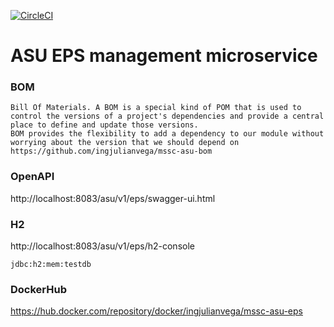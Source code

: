 [![CircleCI](https://circleci.com/gh/ingjulianvega/mssc-asu-eps.svg?style=svg)](https://circleci.com/gh/ingjulianvega/mssc-asu-eps)
# ASU EPS management microservice

### BOM
```
Bill Of Materials. A BOM is a special kind of POM that is used to control the versions of a project's dependencies and provide a central place to define and update those versions. 
BOM provides the flexibility to add a dependency to our module without worrying about the version that we should depend on
https://github.com/ingjulianvega/mssc-asu-bom
```

### OpenAPI

http://localhost:8083/asu/v1/eps/swagger-ui.html

### H2

http://localhost:8083/asu/v1/eps/h2-console

```
jdbc:h2:mem:testdb
```

### DockerHub

https://hub.docker.com/repository/docker/ingjulianvega/mssc-asu-eps

